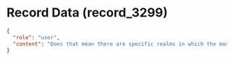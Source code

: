 # Record Data (record_3299)

```json
{
  "role": "user",
  "content": "Does that mean there are specific realms in which the model needs a lot more data and investment than others?\n"
}
```
